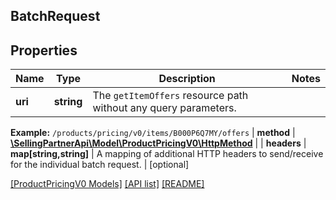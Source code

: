 ## BatchRequest

## Properties

Name | Type | Description | Notes
------------ | ------------- | ------------- | -------------
**uri** | **string** | The `getItemOffers` resource path without any query parameters.

**Example:** `/products/pricing/v0/items/B000P6Q7MY/offers` |
**method** | [**\SellingPartnerApi\Model\ProductPricingV0\HttpMethod**](HttpMethod.md) |  |
**headers** | **map[string,string]** | A mapping of additional HTTP headers to send/receive for the individual batch request. | [optional]

[[ProductPricingV0 Models]](../) [[API list]](../../Api) [[README]](../../../README.md)
